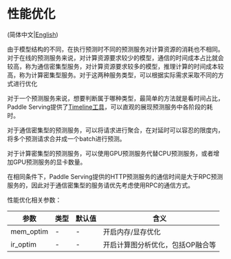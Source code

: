 # 性能优化

(简体中文|[English](./PERFORMANCE_OPTIM.md))

由于模型结构的不同，在执行预测时不同的预测服务对计算资源的消耗也不相同。对于在线的预测服务来说，对计算资源要求较少的模型，通信的时间成本占比就会较高，称为通信密集型服务，对计算资源要求较多的模型，推理计算的时间成本较高，称为计算密集型服务。对于这两种服务类型，可以根据实际需求采取不同的方式进行优化

对于一个预测服务来说，想要判断属于哪种类型，最简单的方法就是看时间占比，Paddle Serving提供了[Timeline工具](../python/examples/util/README_CN.md)，可以直观的展现预测服务中各阶段的耗时。

对于通信密集型的预测服务，可以将请求进行聚合，在对延时可以容忍的限度内，将多个预测请求合并成一个batch进行预测。

对于计算密集型的预测服务，可以使用GPU预测服务代替CPU预测服务，或者增加GPU预测服务的显卡数量。

在相同条件下，Paddle Serving提供的HTTP预测服务的通信时间是大于RPC预测服务的，因此对于通信密集型的服务请优先考虑使用RPC的通信方式。

性能优化相关参数：

| 参数      | 类型 | 默认值 | 含义                      |
| --------- | ---- | ------ | -------------------------------- |
| mem_optim | - | -  | 开启内存/显存优化                |
| ir_optim  | - | -  | 开启计算图分析优化，包括OP融合等 |
